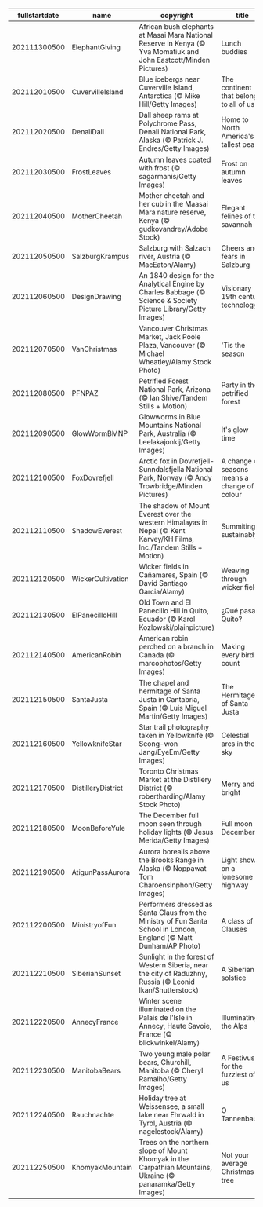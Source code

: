 |fullstartdate|name|copyright|title|image|
|--|--|--|--|--|
202111300500|ElephantGiving|African bush elephants at Masai Mara National Reserve in Kenya (© Yva Momatiuk and John Eastcott/Minden Pictures)|Lunch buddies|![](/en-CA/2021/12/202111300500ElephantGiving.jpg)|
202112010500|CuvervilleIsland|Blue icebergs near Cuverville Island, Antarctica (© Mike Hill/Getty Images)|The continent that belongs to all of us|![](/en-CA/2021/12/202112010500CuvervilleIsland.jpg)|
202112020500|DenaliDall|Dall sheep rams at Polychrome Pass, Denali National Park, Alaska (© Patrick J. Endres/Getty Images)|Home to North America's tallest peak|![](/en-CA/2021/12/202112020500DenaliDall.jpg)|
202112030500|FrostLeaves|Autumn leaves coated with frost (© sagarmanis/Getty Images)|Frost on autumn leaves|![](/en-CA/2021/12/202112030500FrostLeaves.jpg)|
202112040500|MotherCheetah|Mother cheetah and her cub in the Maasai Mara nature reserve, Kenya (© gudkovandrey/Adobe Stock)|Elegant felines of the savannah|![](/en-CA/2021/12/202112040500MotherCheetah.jpg)|
202112050500|SalzburgKrampus|Salzburg with Salzach river, Austria (© MacEaton/Alamy)|Cheers and fears in Salzburg|![](/en-CA/2021/12/202112050500SalzburgKrampus.jpg)|
202112060500|DesignDrawing|An 1840 design for the Analytical Engine by Charles Babbage (© Science & Society Picture Library/Getty Images)|Visionary 19th century technology|![](/en-CA/2021/12/202112060500DesignDrawing.jpg)|
202112070500|VanChristmas|Vancouver Christmas Market, Jack Poole Plaza, Vancouver (© Michael Wheatley/Alamy Stock Photo)|'Tis the season|![](/en-CA/2021/12/202112070500VanChristmas.jpg)|
202112080500|PFNPAZ|Petrified Forest National Park, Arizona (© Ian Shive/Tandem Stills + Motion)|Party in the petrified forest|![](/en-CA/2021/12/202112080500PFNPAZ.jpg)|
202112090500|GlowWormBMNP|Glowworms in Blue Mountains National Park, Australia (© Leelakajonkij/Getty Images)|It's glow time|![](/en-CA/2021/12/202112090500GlowWormBMNP.jpg)|
202112100500|FoxDovrefjell|Arctic fox in Dovrefjell-Sunndalsfjella National Park, Norway (© Andy Trowbridge/Minden Pictures)|A change of seasons means a change of colour|![](/en-CA/2021/12/202112100500FoxDovrefjell.jpg)|
202112110500|ShadowEverest|The shadow of Mount Everest over the western Himalayas in Nepal (© Kent Karvey/KH Films, Inc./Tandem Stills + Motion)|Summiting sustainably|![](/en-CA/2021/12/202112110500ShadowEverest.jpg)|
202112120500|WickerCultivation|Wicker fields in Cañamares, Spain (© David Santiago Garcia/Alamy)|Weaving through wicker fields|![](/en-CA/2021/12/202112120500WickerCultivation.jpg)|
202112130500|ElPanecilloHill|Old Town and El Panecillo Hill in Quito, Ecuador (© Karol Kozlowski/plainpicture)|¿Qué pasa, Quito?|![](/en-CA/2021/12/202112130500ElPanecilloHill.jpg)|
202112140500|AmericanRobin|American robin perched on a branch in Canada (© marcophotos/Getty Images)|Making every bird count|![](/en-CA/2021/12/202112140500AmericanRobin.jpg)|
202112150500|SantaJusta|The chapel and hermitage of Santa Justa in Cantabria, Spain (© Luis Miguel Martin/Getty Images)|The Hermitage of Santa Justa|![](/en-CA/2021/12/202112150500SantaJusta.jpg)|
202112160500|YellowknifeStar|Star trail photography taken in Yellowknife (© Seong-won Jang/EyeEm/Getty Images)|Celestial arcs in the sky|![](/en-CA/2021/12/202112160500YellowknifeStar.jpg)|
202112170500|DistilleryDistrict|Toronto Christmas Market at the Distillery District (© robertharding/Alamy Stock Photo)|Merry and bright|![](/en-CA/2021/12/202112170500DistilleryDistrict.jpg)|
202112180500|MoonBeforeYule|The December full moon seen through holiday lights (© Jesus Merida/Getty Images)|Full moon in December|![](/en-CA/2021/12/202112180500MoonBeforeYule.jpg)|
202112190500|AtigunPassAurora|Aurora borealis above the Brooks Range in Alaska (© Noppawat Tom Charoensinphon/Getty Images)|Light show on a lonesome highway|![](/en-CA/2021/12/202112190500AtigunPassAurora.jpg)|
202112200500|MinistryofFun|Performers dressed as Santa Claus from the Ministry of Fun Santa School in London, England (© Matt Dunham/AP Photo)|A class of Clauses|![](/en-CA/2021/12/202112200500MinistryofFun.jpg)|
202112210500|SiberianSunset|Sunlight in the forest of Western Siberia, near the city of Raduzhny, Russia (© Leonid Ikan/Shutterstock)|A Siberian solstice|![](/en-CA/2021/12/202112210500SiberianSunset.jpg)|
202112220500|AnnecyFrance|Winter scene illuminated on the Palais de l'Isle in Annecy, Haute Savoie, France (© blickwinkel/Alamy)|Illuminating the Alps|![](/en-CA/2021/12/202112220500AnnecyFrance.jpg)|
202112230500|ManitobaBears|Two young male polar bears, Churchill, Manitoba (© Cheryl Ramalho/Getty Images)|A Festivus for the fuzziest of us|![](/en-CA/2021/12/202112230500ManitobaBears.jpg)|
202112240500|Rauchnachte|Holiday tree at Weissensee, a small lake near Ehrwald in Tyrol, Austria (© nagelestock/Alamy)|O Tannenbaum|![](/en-CA/2021/12/202112240500Rauchnachte.jpg)|
202112250500|KhomyakMountain|Trees on the northern slope of Mount Khomyak in the Carpathian Mountains, Ukraine (© panaramka/Getty Images)|Not your average Christmas tree|![](/en-CA/2021/12/202112250500KhomyakMountain.jpg)|

